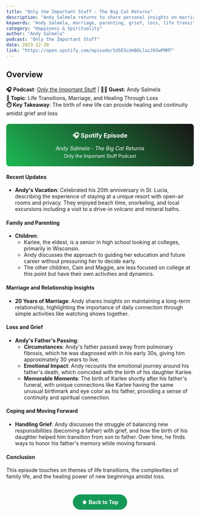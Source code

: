 ```yaml
---
title: "Only the Important Stuff - The Big Cat Returns"
description: "Andy Salmela returns to share personal insights on marriage, parenting, loss, and grief, discussing life transitions and the healing power of new beginnings."
keywords: "Andy Salmela, marriage, parenting, grief, loss, life transitions, family, personal growth, spirituality"
category: "Happiness & Spirituality"
author: "Andy Salmela"
podcast: "Only the Important Stuff"
date: 2023-12-20
link: "https://open.spotify.com/episode/5d5E5LUmBOLlazJ93wPRMT"
---
```


## Overview

**🎧 Podcast**: [Only the Important Stuff](https://open.spotify.com/show/15xY5xN0SQkhlOKDn89AhZ) | **👨‍💼 Guest**: Andy Salmela  
**🎯 Topic**: Life Transitions, Marriage, and Healing Through Loss  
**⏱️ Key Takeaway**: The birth of new life can provide healing and continuity amidst grief and loss

<div style="text-align: center; margin: 20px 0;">
  <div style="background: linear-gradient(45deg, #1DB954, #191414); padding: 20px; border-radius: 8px; color: white;">
    <h3 style="margin: 0 0 10px 0;">🎧 Spotify Episode</h3>
    <p style="margin: 0; font-style: italic;">Andy Salmela - The Big Cat Returns</p>
    <p style="margin: 5px 0 0 0; font-size: 0.9em;">Only the Important Stuff Podcast</p>
  </div>
</div>

#### **Recent Updates**
- **Andy's Vacation**: Celebrated his 20th anniversary in St. Lucia, describing the experience of staying at a unique resort with open-air rooms and privacy. They enjoyed beach time, snorkeling, and local excursions including a visit to a drive-in volcano and mineral baths.

#### **Family and Parenting**
- **Children**: 
  - Karlee, the eldest, is a senior in high school looking at colleges, primarily in Wisconsin.
  - Andy discusses the approach to guiding her education and future career without pressuring her to decide early.
  - The other children, Cam and Maggie, are less focused on college at this point but have their own activities and dynamics.

#### **Marriage and Relationship Insights**
- **20 Years of Marriage**: Andy shares insights on maintaining a long-term relationship, highlighting the importance of daily connection through simple activities like watching shows together.

#### **Loss and Grief**
- **Andy's Father's Passing**: 
  - **Circumstances**: Andy's father passed away from pulmonary fibrosis, which he was diagnosed with in his early 30s, giving him approximately 30 years to live.
  - **Emotional Impact**: Andy recounts the emotional journey around his father's death, which coincided with the birth of his daughter Karlee. 
  - **Memorable Moments**: The birth of Karlee shortly after his father's funeral, with unique connections like Karlee having the same unusual birthmark and eye color as his father, providing a sense of continuity and spiritual connection.

#### **Coping and Moving Forward**
- **Handling Grief**: Andy discusses the struggle of balancing new responsibilities (becoming a father) with grief, and how the birth of his daughter helped him transition from son to father. Over time, he finds ways to honor his father's memory while moving forward.

#### **Conclusion**
This episode touches on themes of life transitions, the complexities of family life, and the healing power of new beginnings amidst loss.

<div style="text-align: center; margin: 40px 0;">
  <a href="#" style="background: #159957; color: white; padding: 12px 24px; border-radius: 25px; text-decoration: none; font-weight: bold; display: inline-block; transition: all 0.3s ease;" onmouseover="this.style.background='#1e7e34'; this.style.transform='translateY(-2px)'" onmouseout="this.style.background='#159957'; this.style.transform='translateY(0)'">
    ⬆️ Back to Top
  </a>
</div>